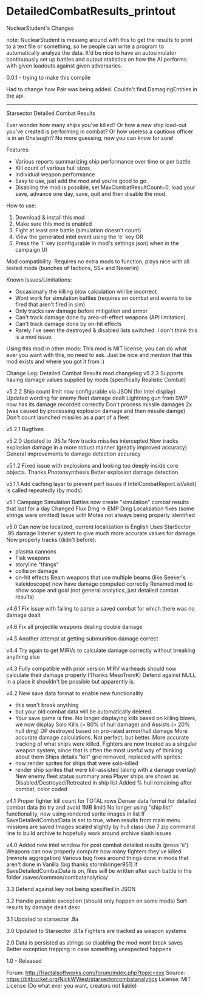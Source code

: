 # DetailedCombatResults_printout

NuclearStudent's Changes

note: NuclearStudent is messing around with this to get the results to print to a text file or something, so he people can write a program to automatically analyze the data. It'd be nice to have an autosimulator continuously set up battles and output statistics on how the AI performs with given loadouts against given adversaries.

0.0.1 - trying to make this compile

Had to change how Pair was being added.
Couldn't find DamagingEntities in the api.
____

Starsector Detailed Combat Results

Ever wonder how many ships you've killed?  Or how a new ship load-out you've created is performing in combat?  Or how useless a cautious officer is in an Onslaught?
No more guessing, now you can know for sure!

Features:
 * Various reports summarizing ship performance over time or per battle
 * Kill count of various hull sizes
 * Individual weapon performance
 * Easy to use, just add the mod and you're good to go.
 * Disabling the mod is possible, set MaxCombatResultCount=0, load your save, advance one day, save, quit and then disable the mod.

How to use:
 1. Download & install this mod
 2. Make sure this mod is enabled
 3. Fight at least one battle (simulation doesn't count)
 4. View the generated intel event using the 'e' key OR
 5. Press the 'l' key (configurable in mod's settings.json) when in the campaign UI

 Mod compatibility:
 Requires no extra mods to function, plays nice with all tested mods (bunches of factions, SS+ and Nexerlin)

Known Issues/Limitations:
 * Occasionally the killing blow calculation will be incorrect
 * Wont work for simulation battles (requires on combat end events to be fired that aren't fired in sim)
 * Only tracks raw damage before mitigation and armor
 * Can't track damage done by area-of-effect weapons (API limitation).
 * Can't track damage done by on-hit effects
 * Rarely I've seen the destroyed & disabled lists switched.  I don't think this is a mod issue.

Using this mod in other mods:
This mod is MIT license, you can do what ever you want with this, no need to ask.  Just be nice and mention that this mod exists and where you got it from :)


Change Log:
Detailed Combat Results mod changelog
v5.2.3
    Supports having damage values supplied by mods (specifically Realistic Combat)

v5.2.2
   Ship count limit now configurable via JSON (for intel display)
   Updated wording for enemy fleet damage dealt
   Lightning gun from SWP now has its damage recorded correctly
   Don't process missile damages 2x (was caused by processing explosion damage and then missile damge)
   Don't count launched missiles as a part of a fleet

v5.2.1
 Bugfixes

v5.2.0
 Updated to .95.1a
 Now tracks missiles intercepted
 Now tracks explosion damage in a more robust manner (greatly improved accuracy)
 General improvements to damage detection accuracy

v5.1.2
 Fixed issue with explosions and looking too deeply inside core objects. Thanks Photonsynthesis
 Better explosion damage detection

v5.1.1
 Add caching layer to prevent perf issues if IntelCombatReport.isValid() is called repeatedly (by mods)

v5.1
 Campaign Simulation Battles now create "simulation" combat results that last for a day
 Changed Flux Dmg -> EMP Dmg
 Localization fixes (some strings were omitted)
 Issue with Motes not always being properly identified

v5.0
 Can now be localized, current localization is English
 Uses StarSector .95 damage listener system to give much more accurate values for damage.
 Now properly tracks (didn't before):
 * plasma cannons
 * Flak weapons
 * storyline "things"
 * collision damage
 * on-hit effects
 Beam weapons that use multiple beams (like Seeker's kaleidoscope) now have damage computed correctly
 Renamed mod to show scope and goal (not general analytics, just detailed combat results)

v4.6.1
 Fix issue with failing to parse a saved combat for which there was no damage dealt

v4.6
 Fix all projectile weapons dealing double damage

v4.5
 Another attempt at getting submunition damage correct

v4.4
 Try again to get MIRVs to calculate damage correctly without breaking anything else

v4.3
 Fully compatible with prior version
 MIRV warheads should now calculate their damage properly (Thanks MesoTroniK)
 Defend against NULL in a place it shouldn't be possible but apparently is.

v4.2
 New save data format to enable new functionality
 * this won't break anything
 * but your old combat data will be automatically deleted.
 * Your save game is fine.
 No longer displaying kills based on killing blows, we now display Solo Kills (> 80% of hull damage) and Assists (> 20% hull dmg)
 DP destroyed based on pro-rated armor/hull damage
 More accurate damage calculations.  Not perfect, but better.
 More accurate tracking of what ships were killed.
 Fighters are now treated as a singular weapon system, since that is often the most useful way of thinking about them
 Ships details "kill" grid removed, replaced with sprites:
 * now render sprites for ships that were solo-killed
 * render ship sprites that were kill-assisted (along with a damage overlay)
 New enemy fleet status summary area
 Player ships are shown as Disabled/Destroyed/Retreated in ship list
 Added % hull remaining after combat, color coded

v4.1
 Proper fighter kill count for TOTAL rows
 Denser data format for detailed combat data (to try and avoid 1MB limit)
 No longer using "ship list" functionality, now using rendered sprite images in list
 If SaveDetailedCombatData is set to true, when results from main menu missions are saved
 Images scaled slightly by hull class
 Use 7 zip command line to build archive to hopefully work around archive slash issues

v4.0
 Added new intel window for post combat detailed results (press 'e')
 Weapons can now properly compute how many fighters they've killed (rewrote aggregation)
 Various bug fixes around things done in mods that aren't done in Vanilla (big thanks stormbringer951)
 If SaveDetailedCombatData is on, files will be written after each battle in the folder /saves/common/combatanalytics/

3.3
 Defend against key not being specified in JSON

3.2
 Handle possible exception (should only happen on some mods)
 Sort results by damage dealt desc

3.1
 Updated to starsector .9a
 
3.0
 Updated to Starsector .8.1a
 Fighters are tracked as weapon systems

2.0
 Data is persisted as strings so disabling the mod wont break saves
 Better exception trapping in case something unexpected happens

1.0 - Released


Forum: http://fractalsoftworks.com/forum/index.php?topic=xxx
Source: https://bitbucket.org/NickWWest/starsectorcombatanalytics
License: MIT License (Do what ever you want, creators not liable)



